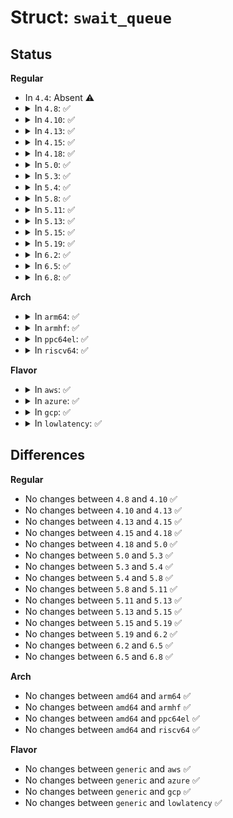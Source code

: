 # Struct: <code>swait_queue</code>

## Status
<b>Regular</b>
<ul>
<li>
In <code>4.4</code>: Absent ⚠️
</li>
<li>
<details>
<summary>In <code>4.8</code>: ✅</summary>

```c
struct swait_queue {
    struct task_struct *task;
    struct list_head task_list;
};
```
</details>
</li>
<li>
<details>
<summary>In <code>4.10</code>: ✅</summary>

```c
struct swait_queue {
    struct task_struct *task;
    struct list_head task_list;
};
```
</details>
</li>
<li>
<details>
<summary>In <code>4.13</code>: ✅</summary>

```c
struct swait_queue {
    struct task_struct *task;
    struct list_head task_list;
};
```
</details>
</li>
<li>
<details>
<summary>In <code>4.15</code>: ✅</summary>

```c
struct swait_queue {
    struct task_struct *task;
    struct list_head task_list;
};
```
</details>
</li>
<li>
<details>
<summary>In <code>4.18</code>: ✅</summary>

```c
struct swait_queue {
    struct task_struct *task;
    struct list_head task_list;
};
```
</details>
</li>
<li>
<details>
<summary>In <code>5.0</code>: ✅</summary>

```c
struct swait_queue {
    struct task_struct *task;
    struct list_head task_list;
};
```
</details>
</li>
<li>
<details>
<summary>In <code>5.3</code>: ✅</summary>

```c
struct swait_queue {
    struct task_struct *task;
    struct list_head task_list;
};
```
</details>
</li>
<li>
<details>
<summary>In <code>5.4</code>: ✅</summary>

```c
struct swait_queue {
    struct task_struct *task;
    struct list_head task_list;
};
```
</details>
</li>
<li>
<details>
<summary>In <code>5.8</code>: ✅</summary>

```c
struct swait_queue {
    struct task_struct *task;
    struct list_head task_list;
};
```
</details>
</li>
<li>
<details>
<summary>In <code>5.11</code>: ✅</summary>

```c
struct swait_queue {
    struct task_struct *task;
    struct list_head task_list;
};
```
</details>
</li>
<li>
<details>
<summary>In <code>5.13</code>: ✅</summary>

```c
struct swait_queue {
    struct task_struct *task;
    struct list_head task_list;
};
```
</details>
</li>
<li>
<details>
<summary>In <code>5.15</code>: ✅</summary>

```c
struct swait_queue {
    struct task_struct *task;
    struct list_head task_list;
};
```
</details>
</li>
<li>
<details>
<summary>In <code>5.19</code>: ✅</summary>

```c
struct swait_queue {
    struct task_struct *task;
    struct list_head task_list;
};
```
</details>
</li>
<li>
<details>
<summary>In <code>6.2</code>: ✅</summary>

```c
struct swait_queue {
    struct task_struct *task;
    struct list_head task_list;
};
```
</details>
</li>
<li>
<details>
<summary>In <code>6.5</code>: ✅</summary>

```c
struct swait_queue {
    struct task_struct *task;
    struct list_head task_list;
};
```
</details>
</li>
<li>
<details>
<summary>In <code>6.8</code>: ✅</summary>

```c
struct swait_queue {
    struct task_struct *task;
    struct list_head task_list;
};
```
</details>
</li>
</ul>
<b>Arch</b>
<ul>
<li>
<details>
<summary>In <code>arm64</code>: ✅</summary>

```c
struct swait_queue {
    struct task_struct *task;
    struct list_head task_list;
};
```
</details>
</li>
<li>
<details>
<summary>In <code>armhf</code>: ✅</summary>

```c
struct swait_queue {
    struct task_struct *task;
    struct list_head task_list;
};
```
</details>
</li>
<li>
<details>
<summary>In <code>ppc64el</code>: ✅</summary>

```c
struct swait_queue {
    struct task_struct *task;
    struct list_head task_list;
};
```
</details>
</li>
<li>
<details>
<summary>In <code>riscv64</code>: ✅</summary>

```c
struct swait_queue {
    struct task_struct *task;
    struct list_head task_list;
};
```
</details>
</li>
</ul>
<b>Flavor</b>
<ul>
<li>
<details>
<summary>In <code>aws</code>: ✅</summary>

```c
struct swait_queue {
    struct task_struct *task;
    struct list_head task_list;
};
```
</details>
</li>
<li>
<details>
<summary>In <code>azure</code>: ✅</summary>

```c
struct swait_queue {
    struct task_struct *task;
    struct list_head task_list;
};
```
</details>
</li>
<li>
<details>
<summary>In <code>gcp</code>: ✅</summary>

```c
struct swait_queue {
    struct task_struct *task;
    struct list_head task_list;
};
```
</details>
</li>
<li>
<details>
<summary>In <code>lowlatency</code>: ✅</summary>

```c
struct swait_queue {
    struct task_struct *task;
    struct list_head task_list;
};
```
</details>
</li>
</ul>

## Differences
<b>Regular</b>
<ul>
<li>
No changes between <code>4.8</code> and <code>4.10</code> ✅
</li>
<li>
No changes between <code>4.10</code> and <code>4.13</code> ✅
</li>
<li>
No changes between <code>4.13</code> and <code>4.15</code> ✅
</li>
<li>
No changes between <code>4.15</code> and <code>4.18</code> ✅
</li>
<li>
No changes between <code>4.18</code> and <code>5.0</code> ✅
</li>
<li>
No changes between <code>5.0</code> and <code>5.3</code> ✅
</li>
<li>
No changes between <code>5.3</code> and <code>5.4</code> ✅
</li>
<li>
No changes between <code>5.4</code> and <code>5.8</code> ✅
</li>
<li>
No changes between <code>5.8</code> and <code>5.11</code> ✅
</li>
<li>
No changes between <code>5.11</code> and <code>5.13</code> ✅
</li>
<li>
No changes between <code>5.13</code> and <code>5.15</code> ✅
</li>
<li>
No changes between <code>5.15</code> and <code>5.19</code> ✅
</li>
<li>
No changes between <code>5.19</code> and <code>6.2</code> ✅
</li>
<li>
No changes between <code>6.2</code> and <code>6.5</code> ✅
</li>
<li>
No changes between <code>6.5</code> and <code>6.8</code> ✅
</li>
</ul>
<b>Arch</b>
<ul>
<li>
No changes between <code>amd64</code> and <code>arm64</code> ✅
</li>
<li>
No changes between <code>amd64</code> and <code>armhf</code> ✅
</li>
<li>
No changes between <code>amd64</code> and <code>ppc64el</code> ✅
</li>
<li>
No changes between <code>amd64</code> and <code>riscv64</code> ✅
</li>
</ul>
<b>Flavor</b>
<ul>
<li>
No changes between <code>generic</code> and <code>aws</code> ✅
</li>
<li>
No changes between <code>generic</code> and <code>azure</code> ✅
</li>
<li>
No changes between <code>generic</code> and <code>gcp</code> ✅
</li>
<li>
No changes between <code>generic</code> and <code>lowlatency</code> ✅
</li>
</ul>
